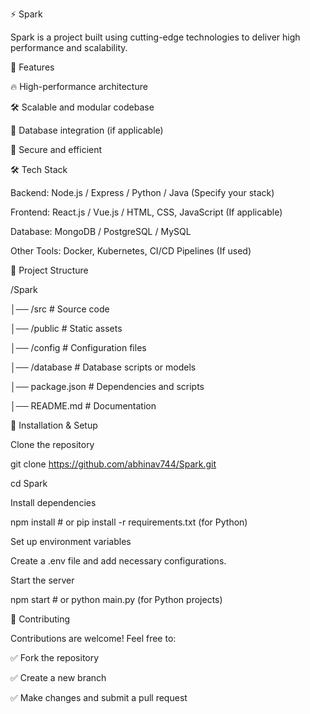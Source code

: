 ⚡ Spark

Spark is a project built using cutting-edge technologies to deliver high performance and scalability.


🚀 Features

🔥 High-performance architecture

🛠 Scalable and modular codebase

💾 Database integration (if applicable)

🔐 Secure and efficient

🛠 Tech Stack

Backend: Node.js / Express / Python / Java (Specify your stack)

Frontend: React.js / Vue.js / HTML, CSS, JavaScript (If applicable)

Database: MongoDB / PostgreSQL / MySQL

Other Tools: Docker, Kubernetes, CI/CD Pipelines (If used)

📁 Project Structure


/Spark

│── /src               # Source code

│── /public            # Static assets

│── /config            # Configuration files

│── /database          # Database scripts or models

│── package.json       # Dependencies and scripts

│── README.md          # Documentation

🚀 Installation & Setup

Clone the repository


git clone https://github.com/abhinav744/Spark.git

cd Spark

Install dependencies


npm install  # or pip install -r requirements.txt (for Python)

Set up environment variables



Create a .env file and add necessary configurations.



Start the server


npm start  # or python main.py (for Python projects)

📌 Contributing

Contributions are welcome! Feel free to:

✅ Fork the repository


✅ Create a new branch

✅ Make changes and submit a pull request





